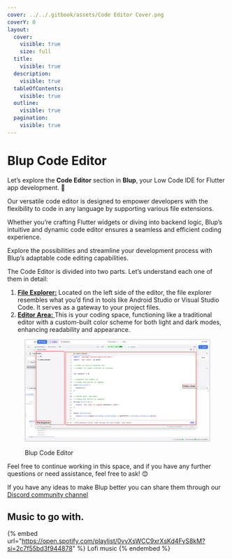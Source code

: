 ```yaml
---
cover: ../../.gitbook/assets/Code Editor Cover.png
coverY: 0
layout:
  cover:
    visible: true
    size: full
  title:
    visible: true
  description:
    visible: true
  tableOfContents:
    visible: true
  outline:
    visible: true
  pagination:
    visible: true
---
```


# Blup Code Editor

Let’s explore the **Code Editor** section in **Blup**, your Low Code IDE for Flutter app development. 🚀

Our versatile code editor is designed to empower developers with the flexibility to code in any language by supporting various file extensions.

Whether you’re crafting Flutter widgets or diving into backend logic, Blup’s intuitive and dynamic code editor ensures a seamless and efficient coding experience.&#x20;

Explore the possibilities and streamline your development process with Blup’s adaptable code editing capabilities.

The Code Editor is divided into two parts. Let’s understand each one of them in detail:

1. [**File Explorer:**](file-explorer.md) Located on the left side of the editor, the file explorer resembles what you’d find in tools like Android Studio or Visual Studio Code. It serves as a gateway to your project files.
2. [**Editor Area:** ](editor-area.md)This is your coding space, functioning like a traditional editor with a custom-built color scheme for both light and dark modes, enhancing readability and appearance.

<figure><img src="../../.gitbook/assets/Blup Code Editor.png" alt=""><figcaption><p>Blup Code Editor</p></figcaption></figure>

Feel free to continue working in this space, and if you have any further questions or need assistance, feel free to ask! 😊

If you have any ideas to make Blup better you can share them through our [Discord community channel](https://discord.com/channels/940632966093234176/965313562425823303)

## Music to go with.

{% embed url="https://open.spotify.com/playlist/0vvXsWCC9xrXsKd4FyS8kM?si=2c7f55bd3f944878" %}
Lofi music
{% endembed %}
